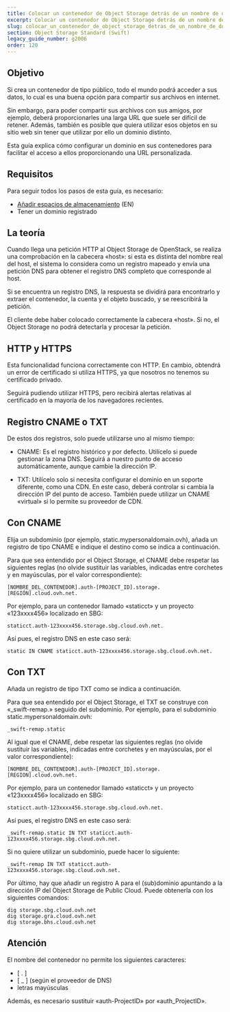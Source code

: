 ```yaml
---
title: Colocar un contenedor de Object Storage detrás de un nombre de dominio
excerpt: Colocar un contenedor de Object Storage detrás de un nombre de dominio
slug: colocar_un_contenedor_de_object_storage_detras_de_un_nombre_de_dominio
section: Object Storage Standard (Swift)
legacy_guide_number: g2006
order: 120
---
```


## Objetivo

Si crea un contenedor de tipo público, todo el mundo podrá acceder a sus datos, lo cual es una buena opción para compartir sus archivos en internet.

Sin embargo, para poder compartir sus archivos con sus amigos, por ejemplo, deberá proporcionarles una larga URL que suele ser difícil de retener. Además, también es posible que quiera utilizar esos objetos en su sitio web sin tener que utilizar por ello un dominio distinto.

Esta guía explica cómo configurar un dominio en sus contenedores para facilitar el acceso a ellos proporcionando una URL personalizada.

## Requisitos

Para seguir todos los pasos de esta guía, es necesario:

- [Añadir espacios de almacenamiento](https://docs.ovh.com/gb/en/storage/pcs/create-container/) (EN)
- Tener un dominio registrado

## La teoría
Cuando llega una petición HTTP al Object Storage de OpenStack, se realiza una comprobación en la cabecera «host»: si esta es distinta del nombre real del host, el sistema lo considera como un registro mapeado y envía una petición DNS para obtener el registro DNS completo que corresponde al host.

Si se encuentra un registro DNS, la respuesta se dividirá para encontrarlo y extraer el contenedor, la cuenta y el objeto buscado, y se reescribirá la petición.

El cliente debe haber colocado correctamente la cabecera «host». Si no, el Object Storage no podrá detectarla y procesar la petición.


## HTTP y HTTPS
Esta funcionalidad funciona correctamente con HTTP. En cambio, obtendrá un error de certificado si utiliza HTTPS, ya que nosotros no tenemos su certificado privado.

Seguirá pudiendo utilizar HTTPS, pero recibirá alertas relativas al certificado en la mayoría de los navegadores recientes.


## Registro CNAME o TXT
De estos dos registros, solo puede utilizarse uno al mismo tiempo:


- CNAME: Es el registro histórico y por defecto. Utilícelo si puede gestionar la zona DNS. Seguirá a nuestro punto de acceso automáticamente, aunque cambie la dirección IP.

- TXT: Utilícelo solo si necesita configurar el dominio en un soporte diferente, como una CDN. En este caso, deberá controlar si cambia la dirección IP del punto de acceso. También puede utilizar un CNAME «virtual» si lo permite su proveedor de CDN.




## Con CNAME
Elija un subdominio (por ejemplo, static.mypersonaldomain.ovh), añada un registro de tipo CNAME e indique el destino como se indica a continuación.

Para que sea entendido por el Object Storage, el CNAME debe respetar las siguientes reglas (no olvide sustituir las variables, indicadas entre corchetes y en mayúsculas, por el valor correspondiente):


```
[NOMBRE_DEL_CONTENEDOR].auth-[PROJECT_ID].storage.[REGIÓN].cloud.ovh.net.
```


Por ejemplo, para un contenedor llamado «staticct» y un proyecto «123xxxx456» localizado en SBG:


```
staticct.auth-123xxxx456.storage.sbg.cloud.ovh.net.
```


Así pues, el registro DNS en este caso será:


```
static IN CNAME staticct.auth-123xxxx456.storage.sbg.cloud.ovh.net.
```




## Con TXT
Añada un registro de tipo TXT como se indica a continuación.

Para que sea entendido por el Object Storage, el TXT se construye con «_swift-remap.» seguido del subdominio. Por ejemplo, para el subdominio static.mypersonaldomain.ovh:


```
_swift-remap.static
```


Al igual que el CNAME, debe respetar las siguientes reglas (no olvide sustituir las variables, indicadas entre corchetes y en mayúsculas, por el valor correspondiente):


```
[NOMBRE_DEL_CONTENEDOR].auth-[PROJECT_ID].storage.[REGION].cloud.ovh.net.
```


Por ejemplo, para un contenedor llamado «staticct» y un proyecto «123xxxx456» localizado en SBG:


```
staticct.auth-123xxxx456.storage.sbg.cloud.ovh.net.
```


Así pues, el registro DNS en este caso será:


```
_swift-remap.static IN TXT staticct.auth-123xxxx456.storage.sbg.cloud.ovh.net.
```


Si no quiere utilizar un subdominio, puede hacer lo siguiente:


```
_swift-remap IN TXT staticct.auth-123xxxx456.storage.sbg.cloud.ovh.net.
```


Por último, hay que añadir un registro A para el (sub)dominio apuntando a la dirección IP del Object Storage de Public Cloud. Puede obtenerla con los siguientes comandos:


```
dig storage.sbg.cloud.ovh.net
dig storage.gra.cloud.ovh.net
dig storage.bhs.cloud.ovh.net
```



## Atención
El nombre del contenedor no permite los siguientes caracteres:


- [ . ]
- [ _ ] (según el proveedor de DNS)
- letras mayúsculas


Además, es necesario sustituir «auth-ProjectID» por «auth_ProjectID».


## 
 

